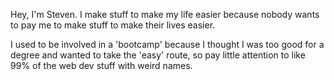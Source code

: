 Hey, I'm Steven.
I make stuff to make my life easier because nobody wants to pay me to make stuff to make their lives easier.

I used to be involved in a 'bootcamp' because I thought I was too good for a degree and wanted to take the 'easy' route, so pay little attention to like 99% of the web dev stuff with weird names.

